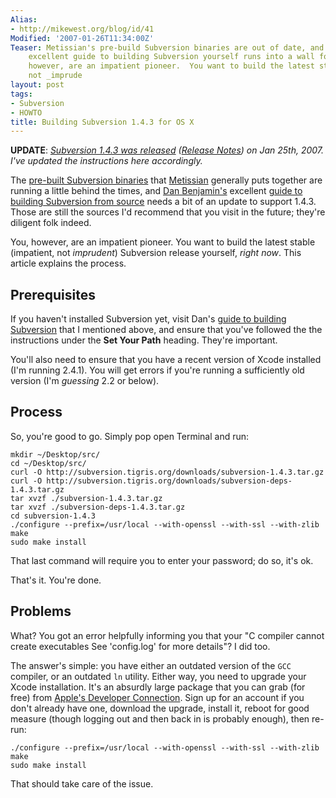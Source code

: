 ```yaml
---
Alias:
- http://mikewest.org/blog/id/41
Modified: '2007-01-26T11:34:00Z'
Teaser: Metissian's pre-build Subversion binaries are out of date, and Dan Benjamin's
    excellent guide to building Subversion yourself runs into a wall for 1.4+.  You,
    however, are an impatient pioneer.  You want to build the latest stable (impatient,
    not _imprude
layout: post
tags:
- Subversion
- HOWTO
title: Building Subversion 1.4.3 for OS X
---
```

__UPDATE__: _[Subversion 1.4.3 was released][svn_143]
([Release Notes][release_143]) on Jan 25th, 2007.  I've updated the
instructions here accordingly._

[svn_143]: http://subversion.tigris.org/servlets/NewsItemView?newsItemID=1807
[release_143]: http://svn.collab.net/repos/svn/tags/1.4.3/CHANGES

The [pre-built Subversion binaries][metissian_svn] that [Metissian][] generally
puts together are running a little behind the times, and
[Dan Benjamin's][hivelogic] excellent [guide to building Subversion from
source][hivelogic_svn] needs a bit of an update to support 1.4.3.   Those are still
the sources I'd recommend that you visit in the future; they're diligent folk
indeed.

You, however, are an impatient pioneer.  You want to build the latest stable
(impatient, not _imprudent_) Subversion release yourself, _right now_. This
article explains the process.

Prerequisites
-------------

If you haven't installed Subversion yet, visit Dan's [guide to building
Subversion][hivelogic_svn] that I mentioned above, and ensure that you've
followed the the instructions under the __Set Your Path__ heading.  They're
important.

You'll also need to ensure that you have a recent version of Xcode installed
(I'm running 2.4.1).  You will get errors if you're running a sufficiently old
version (I'm _guessing_ 2.2 or below).

Process
-------

So, you're good to go.  Simply pop open Terminal and run:

    mkdir ~/Desktop/src/
    cd ~/Desktop/src/
    curl -O http://subversion.tigris.org/downloads/subversion-1.4.3.tar.gz
    curl -O http://subversion.tigris.org/downloads/subversion-deps-1.4.3.tar.gz
    tar xvzf ./subversion-1.4.3.tar.gz
    tar xvzf ./subversion-deps-1.4.3.tar.gz
    cd subversion-1.4.3
    ./configure --prefix=/usr/local --with-openssl --with-ssl --with-zlib
    make
    sudo make install

That last command will require you to enter your password; do so, it's ok.
    
That's it.  You're done.

Problems
--------

What?  You got an error helpfully informing you that your "C compiler cannot
create executables See 'config.log' for more details"?  I did too.

The answer's simple: you have either an outdated version of the `GCC`
compiler, or an outdated `ln` utility.  Either way, you need to upgrade your
Xcode installation.  It's an absurdly large package that you can grab (for
free) from [Apple's Developer Connection][adc].  Sign up for an account if you
don't already have one, download the upgrade, install it, reboot for good
measure (though logging out and then back in is probably enough), then re-run:

    ./configure --prefix=/usr/local --with-openssl --with-ssl --with-zlib
    make
    sudo make install

That should take care of the issue.
    
[metissian]: http://metissian.com/
[metissian_svn]: http://metissian.com/projects/macosx/subversion/ "Subversion Packages for Mac OS X"
[hivelogic]: http://hivelogic.com/ "Dan Benjamin: Hivelogic"
[hivelogic_svn]: http://hivelogic.com/articles/2006/04/19/svn_on_os_x "Building Subversion (SVN) on Mac OS X"
[adc]: http://developer.apple.com/ "Apple Developer Connection"